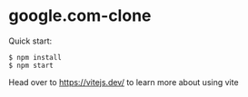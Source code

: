 # google.com-clone

Quick start:

```
$ npm install
$ npm start
```

Head over to https://vitejs.dev/ to learn more about using vite

